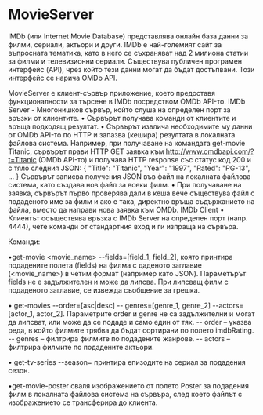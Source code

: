 # MovieServer
IMDb (или Internet Movie Database) представлява онлайн база данни за филми, сериали,
актьори и други. IMDb е най-големият сайт за въпросната тематика, като в него се
съхраняват над 2 милиона статии за филми и телевизионни сериали. Съществува
публичен програмен интерфейс (API), чрез който тези данни могат да бъдат достъпвани.
Този интерфейс се нарича OMDb API.

MovieServer e клиент-сървър приложение, което предоставя функционалности за
търсене в IMDb посредством OMDb API-то.
IMDb Server - Многонишков сървър, който слуша на определен порт за
връзки от клиентите.
• Сървърът получава команди от клиентите и връща подходящ резултат.
• Сървърът извлича необходимите му данни от OMDb API-то по HTTP и запазва
(кешира) резултата в локалната файлова система. Например, при получаване на
командата get-movie Titanic, сървърът прави HTTP GET заявка към
http://www.omdbapi.com/?t=Titanic (OMDb API-то) и получава HTTP response със
статус код 200 и с тяло следния JSON:
{
"Title": "Titanic",
"Year": "1997",
"Rated": "PG-13",
…
}
Сървърът записва получения JSON във файл на локалната файлова система, като
създава нов файл за всеки филм.
• При получаване на заявка, сървърът първо проверява дали в кеша вече
съществува файл с подаденото име за филм и ако е така, директно връща
съдържанието на файла, вместо да направи нова заявка към OMDb.
IMDb Client
• Клиентът осъществява връзка с IMDb Server на определен порт (напр. 4444), чете
команди от стандартния вход и ги изпраща на сървъра.

Команди:

•get-movie <movie_name> --fields=[field_1,
field_2], която принтира подадените полета (fields) на филма с даденото
заглавие (<movie_name>) в четим формат (например като JSON). Параметърът
fields не е задължителен и може да липсва. При липсващ филм с подаденото
заглавие, се извежда съобщение за грешка.

• get-movies --order=[asc|desc] --
genres=[genre_1, genre_2] --actors=[actor_1, actor_2]. Параметрите
order и genre не са задължителни и могат да липсват, или може да се подаде и
само един от тях.
-- order – указва реда, в който филмите трябва да бъдат сортирани по полето
imdbRating.
-- genres – филтрира филмите по подадените жанрове.
-- actors – филтрира филмите по подадените актьори.

• get-tv-series <name> --season=<value>
принтира епизодите на сериал за подадения сезон.

•get-movie-poster <name>
сваля изображението от полето Poster за подадения филм в локалната файлова
система на сървъра, след което файлът с изображението се трансферира до
клиента.
